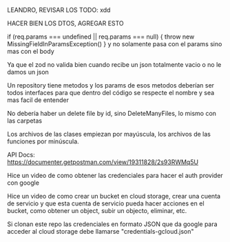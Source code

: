 LEANDRO, REVISAR LOS TODO: xdd

HACER BIEN LOS DTOS,
AGREGAR ESTO

if (req.params === undefined || req.params === null) {
throw new MissingFieldInParamsException()
} y no solamente pasa con el params sino
mas con el body

Ya que el zod no valida bien cuando recibe
un json totalmente vacio o no le damos un json

Un repository tiene metodos y los params de
esos metodos deberían ser todos interfaces
para que dentro del código se respecte el
nombre y sea mas facil de entender

No debería haber un delete file by id, sino
DeleteManyFiles, lo mismo con las carpetas

Los archivos de las clases empiezan por mayúscula, los archivos de las funciones por minúscula.

API Docs: https://documenter.getpostman.com/view/19311828/2s93RWMq5U

Hice un video de como obtener las credenciales para hacer el auth provider con google

Hice un video de como crear un bucket en cloud storage, crear una cuenta de servicio y que esta cuenta de servicio pueda hacer acciones en el bucket, como obtener un object, subir un objecto, eliminar, etc.

Si clonan este repo las credenciales en formato JSON que da google para acceder al cloud storage debe llamarse "credentials-gcloud.json"
